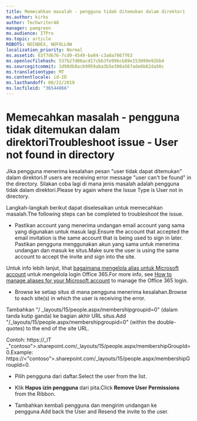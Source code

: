 ```yaml
---
title: Memecahkan masalah - pengguna tidak ditemukan dalam direktori
ms.author: kirks
author: Techwriter40
manager: pamgreen
ms.audience: ITPro
ms.topic: article
ROBOTS: NOINDEX, NOFOLLOW
localization_priority: Normal
ms.assetid: 63f7d676-7cd9-4549-ba84-c3a8a7867f63
ms.openlocfilehash: 537b27d06acd17cbb3fe99bcb89e153099e92bb4
ms.sourcegitcommit: 1d98db8acb9959aba3b5e308a567ade6b62da56c
ms.translationtype: MT
ms.contentlocale: id-ID
ms.lasthandoff: 08/22/2019
ms.locfileid: "36544866"
---
```

# <a name="troubleshoot-issue---user-not-found-in-directory"></a><span data-ttu-id="09976-102">Memecahkan masalah - pengguna tidak ditemukan dalam direktori</span><span class="sxs-lookup"><span data-stu-id="09976-102">Troubleshoot issue - User not found in directory</span></span>

<span data-ttu-id="09976-103">Jika pengguna menerima kesalahan pesan "user tidak dapat ditemukan" dalam direktori.</span><span class="sxs-lookup"><span data-stu-id="09976-103">If users are receiving error message "user can't be found" in the directory.</span></span> <span data-ttu-id="09976-104">Silakan coba lagi di mana jenis masalah adalah pengguna tidak dalam direktori.</span><span class="sxs-lookup"><span data-stu-id="09976-104">Please try again where the Issue Type is User not in directory.</span></span>

<span data-ttu-id="09976-105">Langkah-langkah berikut dapat diselesaikan untuk memecahkan masalah.</span><span class="sxs-lookup"><span data-stu-id="09976-105">The following steps can be completed to troubleshoot the issue.</span></span>

- <span data-ttu-id="09976-106">Pastikan account yang menerima undangan email account yang sama yang digunakan untuk masuk lagi.</span><span class="sxs-lookup"><span data-stu-id="09976-106">Ensure the account that accepted the email invitation is the same account that is being used to sign in later.</span></span> <span data-ttu-id="09976-107">Pastikan pengguna menggunakan akun yang sama untuk menerima undangan dan masuk ke situs.</span><span class="sxs-lookup"><span data-stu-id="09976-107">Make sure the user is using the same account to accept the invite and sign into the site.</span></span> 

<span data-ttu-id="09976-108">Untuk info lebih lanjut, lihat [bagaimana mengelola alias untuk Microsoft account</a> untuk mengelola login Office 365](https://support.microsoft.com/help/12407/microsoft-account-how-to-manage-aliases).</span><span class="sxs-lookup"><span data-stu-id="09976-108">For more info, see [How to manage aliases for your Microsoft account</a> to manage the Office 365 login](https://support.microsoft.com/help/12407/microsoft-account-how-to-manage-aliases).</span></span> 

- <span data-ttu-id="09976-109">Browse ke setiap situs di mana pengguna menerima kesalahan.</span><span class="sxs-lookup"><span data-stu-id="09976-109">Browse to each site(s) in which the user is receiving the error.</span></span> 

<span data-ttu-id="09976-110">Tambahkan "/ _layouts/15/people.aspx/membershipgroupid=0" (dalam tanda kutip ganda) ke bagian akhir URL situs.</span><span class="sxs-lookup"><span data-stu-id="09976-110">Add "/_layouts/15/people.aspx/membershipgroupid=0" (within the double-quotes) to the end of the site URL.</span></span> 

<span data-ttu-id="09976-111">Contoh: https://_lT _"contoso">.sharepoint.com/_layouts/15/people.aspx/membershipGroupId=0.</span><span class="sxs-lookup"><span data-stu-id="09976-111">Example: https://<"contoso">.sharepoint.com/_layouts/15/people.aspx/membershipGroupId=0.</span></span>

- <span data-ttu-id="09976-112">Pilih pengguna dari daftar.</span><span class="sxs-lookup"><span data-stu-id="09976-112">Select the user from the list.</span></span>

- <span data-ttu-id="09976-113">Klik **Hapus izin pengguna** dari pita.</span><span class="sxs-lookup"><span data-stu-id="09976-113">Click **Remove User Permissions** from the Ribbon.</span></span> 
-  <span data-ttu-id="09976-114">Tambahkan kembali pengguna dan mengirim undangan ke pengguna.</span><span class="sxs-lookup"><span data-stu-id="09976-114">Add back the User and Resend the invite to the user.</span></span>

